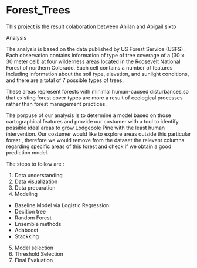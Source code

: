 # Forest_Trees

This project is the result colaboration between Ahilan and Abigail sixto

Analysis

The analysis is based on the data published by US Forest Service (USFS). Each observation contains information of type of tree coverage of a (30 x 30 meter cell) at four wilderness areas located in the Roosevelt National Forest of northern Colorado. Each cell contains a number of features including information about the soil type, elevation, and sunlight conditions, and there are a total of 7 possible types of trees.

These areas represent forests with minimal human-caused disturbances,so that existing forest cover types are more a result of ecological processes rather than forest management practices.

The porpuse of our analysis is to determine a model based on those cartographical features and provide our costumer with a tool to identify possible ideal areas to grow Lodgepole Pine with the least human intervention. Our costumer would like to explore areas outside this particular forest , therefore we would remove from the dataset the relevant columns regarding specific areas of this forest and check if we obtain a good prediction model.

The steps to follow are :

1. Data understanding
2. Data visualization
3. Data preparation
4. Modeling
  - Baseline Model via Logistic Regression
  - Decition tree
  - Random Forest
  - Ensemble methods
  - Adaboost
  - Stackking
5. Model selection
6. Threshold Selection
7. Final Evaluation
​
